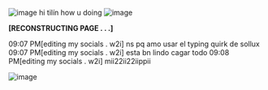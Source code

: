 ![image](https://archives.bulbagarden.net/media/upload/b/bb/Unused_HGSS_Pok%C3%A9Gear_Icon_for_Kris.png) hi tilín how u doing ![image](https://archives.bulbagarden.net/media/upload/b/bb/Unused_HGSS_Pok%C3%A9Gear_Icon_for_Kris.png)

**[RECONSTRUCTING PAGE . . .]**

09:07 PM[editing my socials . w2i] ns pq amo usar el typing quirk de sollux
09:07 PM[editing my socials . w2i] esta bn lindo cagar todo
09:08 PM[editing my socials . w2i] mii22ii22iippii

![image](https://images.wikidexcdn.net/mwuploads/wikidex/a/ab/latest/20091211200537/Oro_junto_a_la_c%C3%A1psula_del_tiempo.png)
